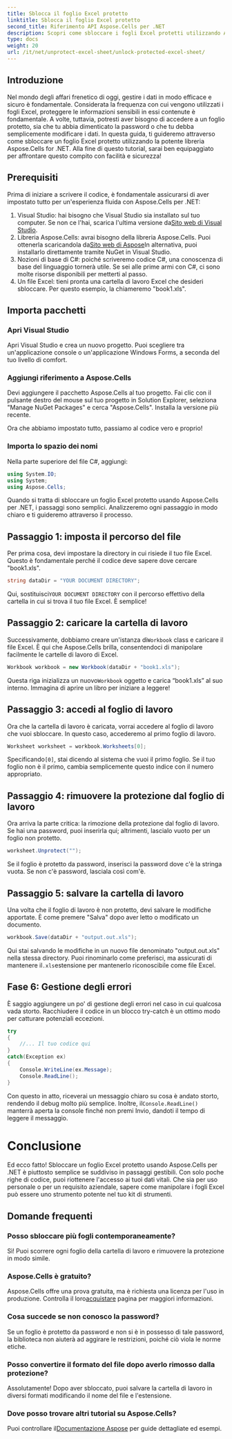 ```yaml
---
title: Sblocca il foglio Excel protetto
linktitle: Sblocca il foglio Excel protetto
second_title: Riferimento API Aspose.Cells per .NET
description: Scopri come sbloccare i fogli Excel protetti utilizzando Aspose.Cells per .NET in questo tutorial passo dopo passo, adatto ai principianti.
type: docs
weight: 20
url: /it/net/unprotect-excel-sheet/unlock-protected-excel-sheet/
---
```

## Introduzione

Nel mondo degli affari frenetico di oggi, gestire i dati in modo efficace e sicuro è fondamentale. Considerata la frequenza con cui vengono utilizzati i fogli Excel, proteggere le informazioni sensibili in essi contenute è fondamentale. A volte, tuttavia, potresti aver bisogno di accedere a un foglio protetto, sia che tu abbia dimenticato la password o che tu debba semplicemente modificare i dati. In questa guida, ti guideremo attraverso come sbloccare un foglio Excel protetto utilizzando la potente libreria Aspose.Cells for .NET. Alla fine di questo tutorial, sarai ben equipaggiato per affrontare questo compito con facilità e sicurezza!

## Prerequisiti

Prima di iniziare a scrivere il codice, è fondamentale assicurarsi di aver impostato tutto per un'esperienza fluida con Aspose.Cells per .NET:

1.  Visual Studio: hai bisogno che Visual Studio sia installato sul tuo computer. Se non ce l'hai, scarica l'ultima versione da[Sito web di Visual Studio](https://visualstudio.microsoft.com/downloads/).
2.  Libreria Aspose.Cells: avrai bisogno della libreria Aspose.Cells. Puoi ottenerla scaricandola da[Sito web di Aspose](https://releases.aspose.com/cells/net/)In alternativa, puoi installarlo direttamente tramite NuGet in Visual Studio.
3. Nozioni di base di C#: poiché scriveremo codice C#, una conoscenza di base del linguaggio tornerà utile. Se sei alle prime armi con C#, ci sono molte risorse disponibili per metterti al passo.
4. Un file Excel: tieni pronta una cartella di lavoro Excel che desideri sbloccare. Per questo esempio, la chiameremo "book1.xls".

## Importa pacchetti

### Apri Visual Studio

Apri Visual Studio e crea un nuovo progetto. Puoi scegliere tra un'applicazione console o un'applicazione Windows Forms, a seconda del tuo livello di comfort.

### Aggiungi riferimento a Aspose.Cells

Devi aggiungere il pacchetto Aspose.Cells al tuo progetto. Fai clic con il pulsante destro del mouse sul tuo progetto in Solution Explorer, seleziona "Manage NuGet Packages" e cerca "Aspose.Cells". Installa la versione più recente.

Ora che abbiamo impostato tutto, passiamo al codice vero e proprio!

### Importa lo spazio dei nomi

Nella parte superiore del file C#, aggiungi:

```csharp
using System.IO;
using System;
using Aspose.Cells;
```

Quando si tratta di sbloccare un foglio Excel protetto usando Aspose.Cells per .NET, i passaggi sono semplici. Analizzeremo ogni passaggio in modo chiaro e ti guideremo attraverso il processo.

## Passaggio 1: imposta il percorso del file

Per prima cosa, devi impostare la directory in cui risiede il tuo file Excel. Questo è fondamentale perché il codice deve sapere dove cercare "book1.xls".

```csharp
string dataDir = "YOUR DOCUMENT DIRECTORY";
```
 Qui, sostituisci`YOUR DOCUMENT DIRECTORY` con il percorso effettivo della cartella in cui si trova il tuo file Excel. È semplice!

## Passaggio 2: caricare la cartella di lavoro

 Successivamente, dobbiamo creare un'istanza di`Workbook` class e caricare il file Excel. È qui che Aspose.Cells brilla, consentendoci di manipolare facilmente le cartelle di lavoro di Excel.

```csharp
Workbook workbook = new Workbook(dataDir + "book1.xls");
```
 Questa riga inizializza un nuovo`Workbook` oggetto e carica “book1.xls” al suo interno. Immagina di aprire un libro per iniziare a leggere!

## Passaggio 3: accedi al foglio di lavoro

Ora che la cartella di lavoro è caricata, vorrai accedere al foglio di lavoro che vuoi sbloccare. In questo caso, accederemo al primo foglio di lavoro.

```csharp
Worksheet worksheet = workbook.Worksheets[0];
```
 Specificando`[0]`, stai dicendo al sistema che vuoi il primo foglio. Se il tuo foglio non è il primo, cambia semplicemente questo indice con il numero appropriato.

## Passaggio 4: rimuovere la protezione dal foglio di lavoro

Ora arriva la parte critica: la rimozione della protezione dal foglio di lavoro. Se hai una password, puoi inserirla qui; altrimenti, lascialo vuoto per un foglio non protetto.

```csharp
worksheet.Unprotect("");
```
Se il foglio è protetto da password, inserisci la password dove c'è la stringa vuota. Se non c'è password, lasciala così com'è.

## Passaggio 5: salvare la cartella di lavoro

Una volta che il foglio di lavoro è non protetto, devi salvare le modifiche apportate. È come premere "Salva" dopo aver letto o modificato un documento.

```csharp
workbook.Save(dataDir + "output.out.xls");
```
 Qui stai salvando le modifiche in un nuovo file denominato "output.out.xls" nella stessa directory. Puoi rinominarlo come preferisci, ma assicurati di mantenere il`.xls`estensione per mantenerlo riconoscibile come file Excel.

## Fase 6: Gestione degli errori

È saggio aggiungere un po' di gestione degli errori nel caso in cui qualcosa vada storto. Racchiudere il codice in un blocco try-catch è un ottimo modo per catturare potenziali eccezioni.

```csharp
try
{
    //... Il tuo codice qui
}
catch(Exception ex)
{
    Console.WriteLine(ex.Message);
    Console.ReadLine();
}
```
 Con questo in atto, riceverai un messaggio chiaro su cosa è andato storto, rendendo il debug molto più semplice. Inoltre, il`Console.ReadLine()` manterrà aperta la console finché non premi Invio, dandoti il tempo di leggere il messaggio.

# Conclusione

Ed ecco fatto! Sbloccare un foglio Excel protetto usando Aspose.Cells per .NET è piuttosto semplice se suddiviso in passaggi gestibili. Con solo poche righe di codice, puoi riottenere l'accesso ai tuoi dati vitali. Che sia per uso personale o per un requisito aziendale, sapere come manipolare i fogli Excel può essere uno strumento potente nel tuo kit di strumenti. 

## Domande frequenti

### Posso sbloccare più fogli contemporaneamente?
Sì! Puoi scorrere ogni foglio della cartella di lavoro e rimuovere la protezione in modo simile.

### Aspose.Cells è gratuito?
Aspose.Cells offre una prova gratuita, ma è richiesta una licenza per l'uso in produzione. Controlla il loro[acquistare](https://purchase.aspose.com/buy) pagina per maggiori informazioni.

### Cosa succede se non conosco la password?
Se un foglio è protetto da password e non si è in possesso di tale password, la biblioteca non aiuterà ad aggirare le restrizioni, poiché ciò viola le norme etiche.

### Posso convertire il formato del file dopo averlo rimosso dalla protezione?
Assolutamente! Dopo aver sbloccato, puoi salvare la cartella di lavoro in diversi formati modificando il nome del file e l'estensione.

### Dove posso trovare altri tutorial su Aspose.Cells?
 Puoi controllare il[Documentazione Aspose](https://reference.aspose.com/cells/net/) per guide dettagliate ed esempi.